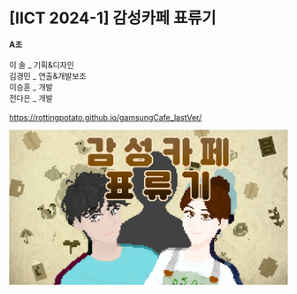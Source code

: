 # [IICT 2024-1] 감성카페 표류기

**A조**&nbsp;&nbsp;&nbsp;&nbsp;  
&nbsp;&nbsp;&nbsp;&nbsp;  
이 솔 _ 기획&디자인&nbsp;&nbsp;&nbsp;&nbsp;  
김경민 _ 연출&개발보조&nbsp;&nbsp;&nbsp;&nbsp;  
이승훈 _ 개발&nbsp;&nbsp;&nbsp;&nbsp;  
전다은 _ 개발&nbsp;&nbsp;&nbsp;&nbsp;  
&nbsp;&nbsp;&nbsp;&nbsp;  
https://rottingpotato.github.io/gamsungCafe_lastVer/

![Alt text](/(assets)common_bg_items/opening_title.png)
